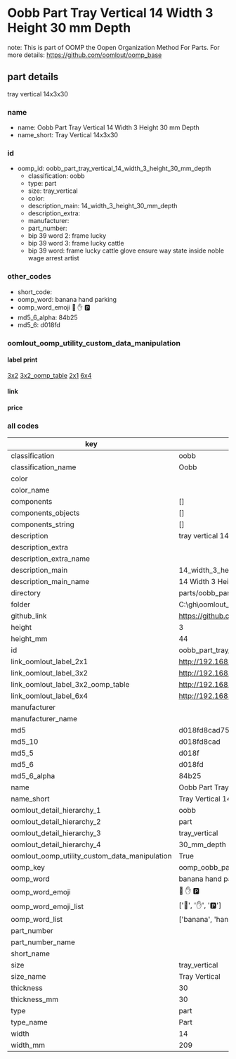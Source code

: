 # Oobb Part Tray Vertical 14 Width 3 Height 30 mm Depth  

note: This is part of OOMP the Oopen Organization Method For Parts. For more details: https://github.com/oomlout/oomp_base

##  part details
  



tray vertical 14x3x30



### name
* name: Oobb Part Tray Vertical 14 Width 3 Height 30 mm Depth
* name_short: Tray Vertical 14x3x30 
### id
* oomp_id: oobb_part_tray_vertical_14_width_3_height_30_mm_depth
  * classification: oobb
  * type: part
  * size: tray_vertical
  * color: 
  * description_main: 14_width_3_height_30_mm_depth
  * description_extra: 
  * manufacturer: 
  * part_number: 
  * bip 39 word 2: frame lucky
  * bip 39 word 3: frame lucky cattle
  * bip 39 word: frame lucky cattle glove ensure way state inside noble wage arrest artist

### other_codes
* short_code: 
* oomp_word: banana hand parking
* oomp_word_emoji :banana: :hand: :parking:
* md5_6_alpha: 84b25
* md5_6: d018fd






### oomlout_oomp_utility_custom_data_manipulation
#### label print
[3x2](http://192.168.1.245:1112/?label=oomp%2084b25)
[3x2_oomp_table](http://192.168.1.108:1112/?label=oomp%2084b25)
[2x1](http://192.168.1.242:1112/?label=oomp%2084b25)
[6x4](http://192.168.1.55:1112/?label=oomp%2084b25)    

#### link

                              

#### price







### all codes 
| key | value |  
| --- | --- |  
| classification | oobb |  
| classification_name | Oobb |  
| color |  |  
| color_name |  |  
| components | [] |  
| components_objects | [] |  
| components_string | [] |  
| description | tray vertical 14x3x30 |  
| description_extra |  |  
| description_extra_name |  |  
| description_main | 14_width_3_height_30_mm_depth |  
| description_main_name | 14 Width 3 Height 30 mm Depth |  
| directory | parts/oobb_part_tray_vertical_14_width_3_height_30_mm_depth |  
| folder | C:\gh\oomlout_oobb_version_4_generated_parts\parts\oobb_part_tray_vertical_14_width_3_height_30_mm_depth |  
| github_link | https://github.com/oomlout/oomlout_oomp_part_src/tree/main/parts/oobb_part_tray_vertical_14_width_3_height_30_mm_depth |  
| height | 3 |  
| height_mm | 44 |  
| id | oobb_part_tray_vertical_14_width_3_height_30_mm_depth |  
| link_oomlout_label_2x1 | http://192.168.1.242:1112/?label=oomp%2084b25 |  
| link_oomlout_label_3x2 | http://192.168.1.245:1112/?label=oomp%2084b25 |  
| link_oomlout_label_3x2_oomp_table | http://192.168.1.108:1112/?label=oomp%2084b25 |  
| link_oomlout_label_6x4 | http://192.168.1.55:1112/?label=oomp%2084b25 |  
| manufacturer |  |  
| manufacturer_name |  |  
| md5 | d018fd8cad753a9be025a63a48a12ae4 |  
| md5_10 | d018fd8cad |  
| md5_5 | d018f |  
| md5_6 | d018fd |  
| md5_6_alpha | 84b25 |  
| name | Oobb Part Tray Vertical 14 Width 3 Height 30 mm Depth |  
| name_short | Tray Vertical 14x3x30  |  
| oomlout_detail_hierarchy_1 | oobb |  
| oomlout_detail_hierarchy_2 | part |  
| oomlout_detail_hierarchy_3 | tray_vertical |  
| oomlout_detail_hierarchy_4 | 30_mm_depth |  
| oomlout_oomp_utility_custom_data_manipulation | True |  
| oomp_key | oomp_oobb_part_tray_vertical_14_width_3_height_30_mm_depth |  
| oomp_word | banana hand parking |  
| oomp_word_emoji | :banana: :hand: :parking: |  
| oomp_word_emoji_list | [':banana:', ':hand:', ':parking:'] |  
| oomp_word_list | ['banana', 'hand', 'parking'] |  
| part_number |  |  
| part_number_name |  |  
| short_name |  |  
| size | tray_vertical |  
| size_name | Tray Vertical |  
| thickness | 30 |  
| thickness_mm | 30 |  
| type | part |  
| type_name | Part |  
| width | 14 |  
| width_mm | 209 |  
